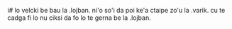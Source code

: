 i# lo velcki be bau la .lojban.
ni'o so'i da poi ke'a ctaipe zo'u la .varik. cu te cadga fi lo nu ciksi da fo lo te gerna be la .lojban.
